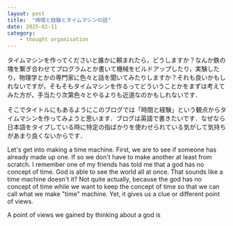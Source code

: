 ```yaml
---
layout: post
title:  "時間と経験とタイムマシンの話"
date: 2025-02-11
category:
    - thought organisation
---
```

タイムマシンを作ってくださいと誰かに頼まれたら，どうしますか？なんか鉄の塊を繋ぎ合わせてプログラムとか書いて機械をビルドアップしたり，実験したり，物理学とかの専門家に色々と話を聞いてみたりしますか？それも良いかもしれないですが，そもそもタイムマシンを作るってどういうことかをまずは考えてみた方が，手当たり次第色々とやるよりも近道なのかもしれないです．

そこでタイトルにもあるようにこのブログでは「時間と経験」という観点からタイムマシンを作ってみようと思います．ブログは英語で書きたいです．なぜなら日本語をタイプしている時に特定の指ばかりを使わせられている気がして気持ちがあまり良くないからです．

Let's get into making a time machine. First, we are to see if someone has already made up one. If so we don't have to make another at least from scratch. I remember one of my friends has told me that a god has no concept of time. God is able to see the world all at once. That sounds like a time machine doesn't it? Not quite actually, because the god has no concept of time while we want to keep the concept of time so that we can call what we make "time" machine. Yet, it gives us a clue or different point of views.

A point of views we gained by thinking about a god is 